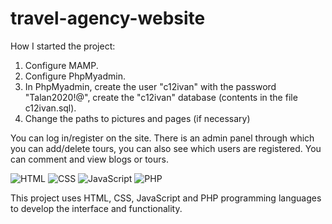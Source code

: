 # travel-agency-website

How I started the project:
1. Configure MAMP.
2. Configure PhpMyadmin.
3. In PhpMyadmin, create the user "c12ivan" with the password "Talan2020!@", create the "c12ivan" database (contents in the file c12ivan.sql).
4. Change the paths to pictures and pages (if necessary)

You can log in/register on the site. There is an admin panel through which you can add/delete tours, you can also see which users are registered.
You can comment and view blogs or tours.


![HTML](https://img.shields.io/badge/-HTML-239120?logo=html5&logoColor=white)
![CSS](https://img.shields.io/badge/-CSS-1572B6?logo=css3&logoColor=white)
![JavaScript](https://img.shields.io/badge/-JavaScript-F7DF1E?logo=javascript&logoColor=black)
![PHP](https://img.shields.io/badge/-PHP-777BB4?logo=php&logoColor=white)

This project uses HTML, CSS, JavaScript and PHP programming languages to develop the interface and functionality.

